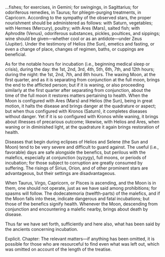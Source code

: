 ...fishes; for exercises, in Gemini; for swingings, in Sagittarius; for odoriferous remedies, in Taurus; for phlegm-purging treatments, in Capricorn. According to the sympathy of the observed stars, the proper nourishment should be administered as follows: with Saturn, vegetables; with Hermes (Mercury), poultry; with Ares (Mars), salted fish; with Aphrodite (Venus), odoriferous substances, pickles, poultices, and sippings; wine should be given—whether cool or as an antidote—under Zeus (Jupiter). Under the testimony of Helios (the Sun), emetics and fasting, or even a change of place, changes of regimen, baths, or cuppings are beneficial.

As for the notable hours for incubation (i.e., beginning medical sleep or crisis), during the day: the 1st, 2nd, 3rd, 4th, 5th, 6th, 7th, and 12th hours; during the night: the 1st, 2nd, 7th, and 8th hours. The waxing Moon, at the first quarter, and as it is separating from conjunction at the full moon, brings the end to the afflicted person; but if it is waning, or also proceeding similarly at the first quarter after separating from conjunction, about the time of the full moon it restores matters pertaining to health. When the Moon is configured with Ares (Mars) and Helios (the Sun), being in great motion, it halts the disease and brings danger at the quadrature or aspect; but when thus configured with Kronos (Saturn), it completes diseases without danger. Yet if it is so configured with Kronos while waning, it brings about illnesses of precarious outcome; likewise, with Helios and Ares, when waning or in diminished light, at the quadrature it again brings restoration of health.

Diseases that begin during eclipses of Helios and Selene (the Sun and Moon) tend to be very severe and difficult to guard against. The useful (i.e., favorable) days are safe alongside the benefics, but perilous with the malefics, especially at conjunction (syzygy), full moons, or periods of incubation; for those subject to corruption are greatly consumed by suffering. The risings of Sirius, Orion, and of other prominent stars are advantageous, but their settings are disadvantageous.

When Taurus, Virgo, Capricorn, or Pisces is ascending, and the Moon is in them, one should not operate, just as we have said among prohibitions; for spasms will follow. The dodecatemoria (twelfth-parts) of the malefics, and if the Moon falls into these, indicate dangerous and fatal incubations; but those of the benefics signify health. Whenever the Moon, descending from conjunction and encountering a malefic nearby, brings about death by disease.

Thus far we have set forth, sufficiently and here also, what has been said by the ancients concerning incubation.

Explicit. Chapter: The relevant matters—if anything has been omitted, it is possible for those who are resourceful to find even what was left out, which was omitted on account of the length of the treatise.
